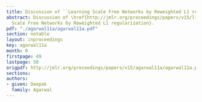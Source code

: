 ```yaml
---
title: Discussion of ``Learning Scale Free Networks by Reweighted L1 regularization''
abstract: Discussion of \href{http://jmlr.org/proceedings/papers/v15/liu11a.html}{Learning
  Scale Free Networks by Reweighted L1 regularization}.
pdf: "./agarwal11a/agarwal11a.pdf"
section: notable
layout: inproceedings
key: agarwal11a
month: 0
firstpage: 49
lastpage: 50
origpdf: http://jmlr.org/proceedings/papers/v15/agarwal11a/agarwal11a.pdf
sections: 
authors:
- given: Deepak
  family: Agarwal
---
```

